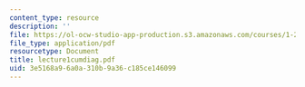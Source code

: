 ```yaml
---
content_type: resource
description: ''
file: https://ol-ocw-studio-app-production.s3.amazonaws.com/courses/1-225j-transportation-flow-systems-fall-2002/3e5168a96a0a310b9a36c185ce146099_lecture1cumdiag.pdf
file_type: application/pdf
resourcetype: Document
title: lecture1cumdiag.pdf
uid: 3e5168a9-6a0a-310b-9a36-c185ce146099
---
```

